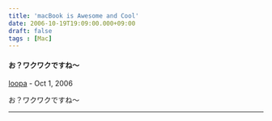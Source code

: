 ```yaml
---
title: 'macBook is Awesome and Cool'
date: 2006-10-19T19:09:00.000+09:00
draft: false
tags : [Mac]
---
```


#### お？ワクワクですね～
[loopa]( "noreply@blogger.com") - <time datetime="2006-10-23T03:25:00.000+09:00">Oct 1, 2006</time>

お？ワクワクですね～
<hr />
